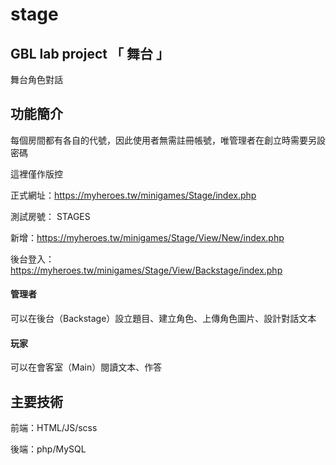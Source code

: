 # stage
## GBL lab project 「 舞台 」

舞台角色對話

## 功能簡介

每個房間都有各自的代號，因此使用者無需註冊帳號，唯管理者在創立時需要另設密碼

這裡僅作版控

正式網址：https://myheroes.tw/minigames/Stage/index.php

測試房號： STAGES

新增：https://myheroes.tw/minigames/Stage/View/New/index.php

後台登入：https://myheroes.tw/minigames/Stage/View/Backstage/index.php



#### 管理者

可以在後台（Backstage）設立題目、建立角色、上傳角色圖片、設計對話文本

#### 玩家

可以在會客室（Main）閱讀文本、作答


## 主要技術

前端：HTML/JS/scss

後端：php/MySQL
